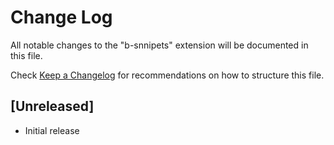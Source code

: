 # Change Log

All notable changes to the "b-snnipets" extension will be documented in this file.

Check [Keep a Changelog](http://keepachangelog.com/) for recommendations on how to structure this file.

## [Unreleased]

- Initial release